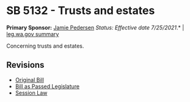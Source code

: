 # SB 5132 - Trusts and estates
**Primary Sponsor:** [Jamie Pedersen](/person/leg/jamie.pedersen.md)
*Status: Effective date 7/25/2021*.* | [leg.wa.gov summary](https://app.leg.wa.gov/billsummary?BillNumber=5132&Year=2021)

Concerning trusts and estates.

## Revisions
* [Original Bill](1/)
* [Bill as Passed Legislature](1/)
* [Session Law](1/)